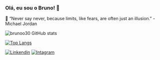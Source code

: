 ### Olá, eu sou o Bruno! 👾

🧠 “Never say never, because limits, like fears, are often just an illusion.” - Michael Jordan

  ![brunoo30 GitHub stats](https://github-readme-stats.vercel.app/api?username=brunoo30&show_icons=true&theme=radical) 

  [![Top Langs](https://github-readme-stats.vercel.app/api/top-langs/?username=brunoo30&layout=donut)](https://github.com/brunoo30/github-readme-stats)

[![Linkendin](		https://img.shields.io/badge/LinkedIn-0077B5?style=for-the-badge&logo=linkedin&logoColor=white)](https://www.linkedin.com/in/bruno-tadeu-12a78a214)
[![Intagram](		https://img.shields.io/badge/Instagram-E4405F?style=for-the-badge&logo=instagram&logoColor=white)](https://www.instagram.com/brunoo46_/)


